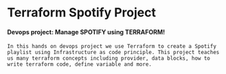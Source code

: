 # Terraform Spotify Project
#### Devops project: Manage SPOTIFY using TERRAFORM!

```In this hands on devops project we use Terraform to create a Spotify playlist using Infrastructure as code principle. This project teaches us many terraform concepts including provider, data blocks, how to write terraform code, define variable and more.```
